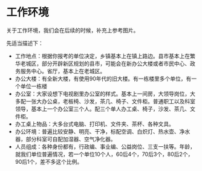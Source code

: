 # 工作环境
关于工作环境，我们会在后续的时候，补充上参考图片。

先适当描述下：

* 工作地点：根据你报考的单位决定，乡镇基本上在镇上路边。县市基本上在繁华老城区，部分开辟新区规划的县市，可能会在新办公大楼或者市民中心、政务服务中心。省厅，基本上在老城区。
* 办公大楼：有全新大楼，有使用90年代的旧大楼。有一栋楼里多个单位，有一个单位一栋楼
* 办公室：大家设想下电视剧里办公室的样式。基本上一间房，大领导岗位，大多配一张大办公桌，老板椅、沙发，茶几、椅子、文件柜。普通职工以及科室领导，基本上一个办公室三个人。配三个单人办工桌、椅子，沙发、茶几、文件柜。
* 办工桌上物品：大多台式电脑、打印机、文件夹、茶杯、各种文具。
* 办公环境：普遍比较安静、明亮、干净，标配空调、白炽灯、热水壶、净水器，部分科室可自配加湿器、空气净化器。
* 人员组成：各种身份都有，行政编、事业编、公益岗位、三支一扶等。年龄，就我们单位普遍情况，若一个单位10个人，60后4个，70后3个，80后2个，90后1个，差不多这个比例。

